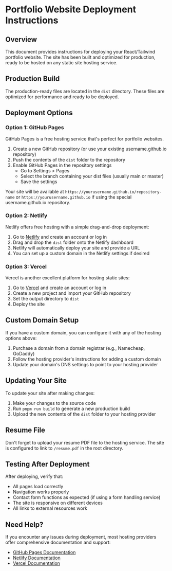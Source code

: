 # Portfolio Website Deployment Instructions

## Overview
This document provides instructions for deploying your React/Tailwind portfolio website. The site has been built and optimized for production, ready to be hosted on any static site hosting service.

## Production Build
The production-ready files are located in the `dist` directory. These files are optimized for performance and ready to be deployed.

## Deployment Options

### Option 1: GitHub Pages
GitHub Pages is a free hosting service that's perfect for portfolio websites.

1. Create a new GitHub repository (or use your existing username.github.io repository)
2. Push the contents of the `dist` folder to the repository
3. Enable GitHub Pages in the repository settings
   - Go to Settings > Pages
   - Select the branch containing your dist files (usually main or master)
   - Save the settings

Your site will be available at `https://yourusername.github.io/repository-name` or `https://yourusername.github.io` if using the special username.github.io repository.

### Option 2: Netlify
Netlify offers free hosting with a simple drag-and-drop deployment:

1. Go to [Netlify](https://www.netlify.com/) and create an account or log in
2. Drag and drop the `dist` folder onto the Netlify dashboard
3. Netlify will automatically deploy your site and provide a URL
4. You can set up a custom domain in the Netlify settings if desired

### Option 3: Vercel
Vercel is another excellent platform for hosting static sites:

1. Go to [Vercel](https://vercel.com/) and create an account or log in
2. Create a new project and import your GitHub repository
3. Set the output directory to `dist`
4. Deploy the site

## Custom Domain Setup
If you have a custom domain, you can configure it with any of the hosting options above:

1. Purchase a domain from a domain registrar (e.g., Namecheap, GoDaddy)
2. Follow the hosting provider's instructions for adding a custom domain
3. Update your domain's DNS settings to point to your hosting provider

## Updating Your Site
To update your site after making changes:

1. Make your changes to the source code
2. Run `pnpm run build` to generate a new production build
3. Upload the new contents of the `dist` folder to your hosting provider

## Resume File
Don't forget to upload your resume PDF file to the hosting service. The site is configured to link to `/resume.pdf` in the root directory.

## Testing After Deployment
After deploying, verify that:
- All pages load correctly
- Navigation works properly
- Contact form functions as expected (if using a form handling service)
- The site is responsive on different devices
- All links to external resources work

## Need Help?
If you encounter any issues during deployment, most hosting providers offer comprehensive documentation and support:
- [GitHub Pages Documentation](https://docs.github.com/en/pages)
- [Netlify Documentation](https://docs.netlify.com/)
- [Vercel Documentation](https://vercel.com/docs)
